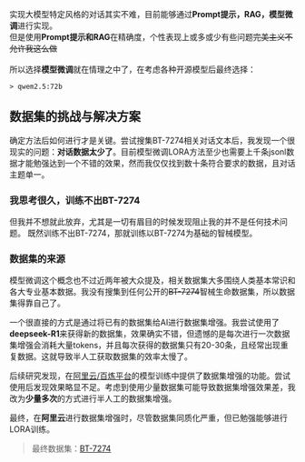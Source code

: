 实现大模型特定风格的对话其实不难，目前能够通过**Prompt提示，RAG，模型微调**进行实现。<br>但是使用**Prompt提示和RAG**在精确度，个性表现上或多或少有些问题~~完美主义不允许我这么做~~<br><br>所以选择**模型微调**就在情理之中了，在考虑各种开源模型后最终选择：

```
> qwem2.5:72b
```

## 数据集的挑战与解决方案

确定方法后如何进行才是关键。尝试搜集BT-7274相关对话文本后，我发现一个很现实的问题：**对话数据太少了**。目前模型微调LORA方法至少也需要上千条jsonl数据才能勉强达到一个不错的效果，然而我仅仅找到数十条符合要求的数据，且对话主题单一。

### 我思考很久，训练不出BT-7274

但我并不想就此放弃，尤其是一切有眉目的时候发现阻止我的并不是任何技术问题。
既然训练不出BT-7274，那就训练以BT-7274为基础的智械模型。

### 数据集的来源

模型微调这个概念也不过近两年被大众提及，相关数据集大多围绕人类基本常识和各大专业基本数据。我没有搜集到任何公开的~~BT-7274~~智械生命数据集，所以数据集得靠自己了。

一个很直接的方式是通过将已有的数据集给AI进行数据集增强。我尝试使用了**deepseek-R1**来获得新的数据集，效果确实不错，但遗憾的是每次进行一次数据集增强会消耗大量tokens，并且每次获得的数据集只有20-30条，且经常出现重复数据。这就导致半人工获取数据集的效率太慢了。

后续研究发现，在[阿里云/百炼平台](https://bailian.console.aliyun.com/?tab=model#/efm/model_data)的模型训练中提供了数据集增强的功能。尝试使用后发现效果略显不足。考虑到使用少量数据集可能导致数据集增强效果差，我改为**少量多次**的方式进行半人工的数据集增强。

最终，在**阿里云**进行数据集增强时，尽管数据集同质化严重，但已勉强能够进行LORA训练。

> 最终数据集：[BT-7274](../训练集/BT-7274.jsonl)
